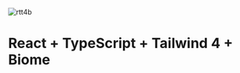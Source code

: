 ![rtt4b](https://github.com/arcalumis/rtt4b/raw/main/assets/trr4b.png)

# React + TypeScript + Tailwind 4 + Biome
